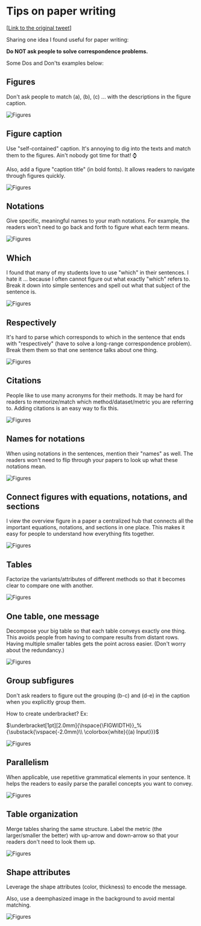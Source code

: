 # Tips on paper writing 


[[Link to the original tweet](https://twitter.com/jbhuang0604/status/1279992087497314305?s=20)]

Sharing one idea I found useful for paper writing:

**Do NOT ask people to solve correspondence problems.**

Some Dos and Don'ts examples below:

## Figures 

Don't ask people to match (a), (b), (c) ... with the descriptions in the figure caption.

![Figures](https://pbs.twimg.com/media/EcNsmMMWoAE0Yhu?format=jpg)


## Figure caption

Use "self-contained" caption. It's annoying to dig into the texts and match them to the figures. Ain't nobody got time for that! ⌚️

Also, add a figure "caption title" (in bold fonts). It allows readers to navigate through figures quickly.

![Figures](https://pbs.twimg.com/media/EcNtPhnXsAEtrsR?format=jpg&name=medium)


## Notations

Give specific, meaningful names to your math notations. For example, the readers won't need to go back and forth to figure what each term means.

![Figures](https://pbs.twimg.com/media/EcNukcgXQAY3Ebi?format=jpg&name=medium)

## Which

I found that many of my students love to use "which" in their sentences. I hate it ... because I often cannot figure out what exactly "which" refers to. Break it down into simple sentences and spell out what that subject of the sentence is.

![Figures](https://pbs.twimg.com/media/EcNu82eX0AEZZm2?format=jpg&name=medium)


## Respectively

It's hard to parse which corresponds to which in the sentence that ends with "respectively" (have to solve a long-range correspondence problem). Break them them so that one sentence talks about one thing.

![Figures](https://pbs.twimg.com/media/EcNvqUwXkAAfDu3?format=jpg&name=medium)

## Citations

People like to use many acronyms for their methods. It may be hard for readers to memorize/match which method/dataset/metric you are referring to. Adding citations is an easy way to fix this.

![Figures](https://pbs.twimg.com/media/EcNx219XQAAlqe1?format=jpg&name=medium)

## Names for notations

When using notations in the sentences, mention their "names" as well. The readers won't need to flip through your papers to look up what these notations mean.

![Figures](https://pbs.twimg.com/media/EcPzNv7WAAA_dQX?format=jpg&name=medium)

## Connect figures with equations, notations, and sections

I view the overview figure in a paper a centralized hub that connects all the important equations, notations, and sections in one place. This makes it easy for people to understand how everything fits together.

![Figures](https://pbs.twimg.com/media/EcQh1LxXYAYCixH?format=jpg&name=medium)

## Tables

Factorize the variants/attributes of different methods so that it becomes clear to compare one with another.

![Figures](https://pbs.twimg.com/media/EcQn3_9X0AQmDtp?format=jpg&name=medium)

## One table, one message

Decompose your big table so that each table conveys exactly one thing. This avoids people from having to compare results from distant rows. Having multiple smaller tables gets the point across easier. (Don't worry about the redundancy.)

![Figures](https://pbs.twimg.com/media/EcSpe1PXsAY1pjG?format=jpg&name=medium)

## Group subfigures

Don't ask readers to figure out the grouping (b-c) and (d-e) in the caption when you explicitly group them. 

How to create underbracket? Ex:

$\underbracket[1pt][2.0mm]{\hspace{\FIGWIDTH}}_%    
    {\substack{\vspace{-2.0mm}\\
\colorbox{white}{(a) Input}}}$

![Figures](https://pbs.twimg.com/media/Epk2z1nW8AErvCC?format=jpg&name=medium)

## Parallelism 

When applicable, use repetitive grammatical elements in your sentence. It helps the readers to easily parse the parallel concepts you want to convey.

![Figures](https://pbs.twimg.com/media/EyKZAeyXEAMc6A9?format=jpg&name=medium)

## Table organization

Merge tables sharing the same structure. Label the metric (the larger/smaller the better) with up-arrow and down-arrow so that your readers don't need to look them up.

![Figures](https://pbs.twimg.com/media/EyKZGYuXEAIs3-w?format=jpg&name=medium)

## Shape attributes

Leverage the shape attributes (color, thickness) to encode the message. 

Also, use a deemphasized image in the background to avoid mental matching.

![Figures](https://pbs.twimg.com/media/EyKakvOXIAIpxUk?format=jpg&name=medium)
